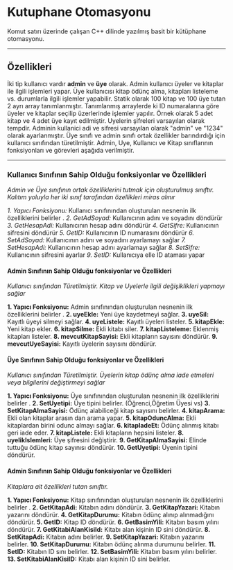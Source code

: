 # Kutuphane Otomasyonu
Komut satırı üzerinde çalışan C++ dilinde yazılmış basit bir kütüphane otomasyonu.

-----
## Özellikleri

İki tip kullanıcı vardır **admin** ve **üye** olarak. Admin kullanıcı üyeler ve kitaplar ile ilgili işlemleri yapar. Üye kullanıcısı kitap ödünç alma, kitapları listeleme vs. durumlarla ilgili işlemler yapabilir. Statik olarak 100 kitap ve 100 üye tutan 2 ayrı array tanımlanmıştır. Tanımlanmış arraylerde ki ID numaralarına göre üyeler ve kitaplar seçilip üzerlerinde işlemler yapılır. Örnek olarak 5 adet kitap ve 4 adet üye kayıt edilmiştir. Uyelerin şifreleri varsayılan olarak tempdir. Adminin kullanici adi ve sifresi varsayılan olarak "admin" ve "1234" olarak ayarlanmıştır. Üye sınıfı ve admin sınıfı ortak özellikler barındırdığı için kullanıcı sınıfından türetilmiştir. 
Admin, Uye, Kullanıcı ve Kitap sınıflarının fonksiyonları ve görevleri aşağıda verilmiştir.

-----------

### Kullanıcı Sınıfının Sahip Olduğu fonksiyonlar ve Özellikleri

*Admin ve Üye sınıfının ortak özelliklerini tutmak için oluşturulmuş sınıftır. Kalıtım yoluyla her iki sınıf tarafından özellikleri miras alınır*

*1. Yapıcı Fonksiyonu:* Kullanıcı sınıfınından oluşturulan nesnenin ilk özelliklerini belirler .
*2. GetAdSoyad:* Kullanıcının adını ve soyadını döndürür
*3. GetHesapAdi:*  Kullanıcının hesap adını döndürür
*4. GetSifre:* Kullanıcının sifresini döndürür
*5. GetID:* Kullanıcının ID numarasını döndürür
*6. SetAdSoyad:* Kullanıcının adını ve soyadını ayarlamayı sağlar
*7. SetHesapAdi:* Kullanıcının hesap adını ayarlamayı sağlar
*8. SetSifre:* Kullanıcının sifresini ayarlar
*9. SetID:* Kullanıcıya elle ID ataması yapar

#### Admin Sınıfının Sahip Olduğu fonksiyonlar ve Özellikleri

*Kullanıcı sınıfından Türetilmiştir. Kitap ve Uyelerle ilgili değişiklikleri yapmayı sağlar*

**1. Yapıcı Fonksiyonu:** Admin sınıfınından oluşturulan nesnenin ilk özelliklerini belirler .
**2. uyeEkle:** Yeni üye kaydetmeyi sağlar.
**3. uyeSil:**  Kayıtlı üyeyi silmeyi sağlar.
**4. uyeListele:** Kayıtlı üyeleri listeler.
**5. kitapEkle:** Yeni kitap ekler.
**6. kitapSilme:** Ekli kitabı siler.
**7. kitapListeleme:** Eklenmiş kitapları listeler.
**8. mevcutKitapSayisi:** Ekli kitapların sayısını döndürür.
**9. mevcutUyeSayisi:** Kayıtlı üyelerin sayısını döndürür.

#### Üye Sınıfının Sahip Olduğu fonksiyonlar ve Özellikleri

*Kullanıcı sınıfından Türetilmiştir. Üyelerin kitap ödünç alma iade etmeleri veya bilgilerini değiştirmeyi sağlar*

**1. Yapıcı Fonksiyonu:** Üye sınıfınından oluşturulan nesnenin ilk özelliklerini belirler .
**2. SetUyetipi:** Üye tipini belirler. (Öğrenci,Öğretim Üyesi vs)
**3. SetKitapAlmaSayisi:**  Ödünç alabiliceği kitap sayısını belirler.
**4. kitapArama:** Ekli olan kitaplar arasın dan arama yapar.
**5. kitapOduncAlma:** Ekli kitaplardan birini odunc almayı sağlar.
**6. kitapIadeEt:** Ödünç alınmış kitabı geri iade eder.
**7. kitapListele:** Ekli kitapların hepsini listeler.
**8. uyelikIslemleri:** Üye şifresini değiştirir.
**9. GetKitapAlmaSayisi:** Elinde tuttuğu ödünç kitap sayınısı döndürür.
**10. GetUyetipi:** Üyenin tipini döndürür.

#### Admin Sınıfının Sahip Olduğu fonksiyonlar ve Özellikleri

*Kitaplara ait özellikleri tutan sınıftır.*

**1. Yapıcı Fonksiyonu:** Kitap sınıfınından oluşturulan nesnenin ilk özelliklerini belirler .
**2. GetKitapAdi:** Kitabın adını döndürür.
**3. GetKitapYazari:**  Kitabın yazarını döndürür.
**4. GetKitapDurumu:** Kitabın ödünç alınıp alınmadığını döndürür.
**5. GetID:** Kitap ID döndürür.
**6. GetBasimYili:** Kitabın basım yılını döndürür.
**7. GetKitabiAlanKisiId:** Kitabı alan kişinin ID sini döndürür.
**8. SetKitapAdi:** Kitabın adını belirler.
**9. SetKitapYazari:** Kitabın yazarını belirler.
**10. SetKitapDurumu:** Kitabın ödünç alınma durumunu belirler.
**11. SetID:** Kitabın ID sını belirler.
**12. SetBasimYili:** Kitabın basım yılını belirler.
**13. SetKitabiAlanKisiID:** Kitabı alan kişinin ID sini belirler.
